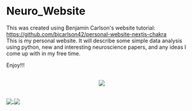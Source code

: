 # Neuro_Website
This was created using Benjamin Carlson's website tutorial: https://github.com/bjcarlson42/personal-website-nextjs-chakra <br/>
This is my personal website. It will describe some simple data analysis using python, new and interesting neuroscience papers, and any ideas I come up with in my free time.<br />

Enjoy!!!
<br />
<br />
<p align="center">
  <img src="https://media.giphy.com/media/1xOPBBsnLiUt5QD4Mi/giphy.gif" />
</p>
<br />
<a href="https://github.com/abdulolagunju19/github-readme-stats">
 <img align="center" src="https://github-readme-stats.vercel.app/api/top-langs/?username=abdulolagunju19" />
</a>
<a href="https://github.com/abdulolagunju19/github-readme-stats">
  <img align="center" src="https://github-readme-stats.vercel.app/api?username=abdulolagunju19&show_icons=true&theme=radical" />
</a>
